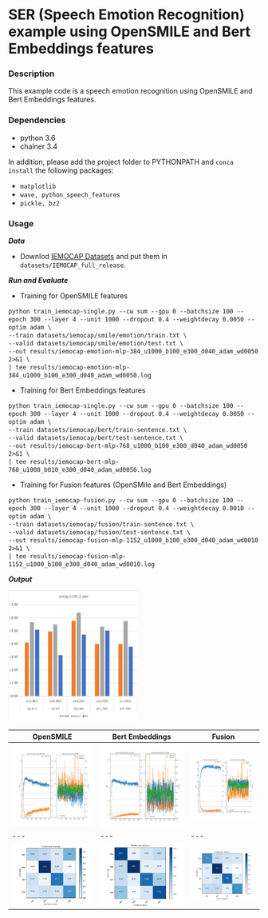 # SER (Speech Emotion Recognition) example using OpenSMILE and Bert Embeddings features

### Description

This example code is a speech emotion recognition using OpenSMILE and Bert Embeddings features.

### Dependencies
- python 3.6
- chainer 3.4

In addition, please add the project folder to PYTHONPATH and `conca install` the following packages:
- `matplotlib`
- `wave, python_speech_features`
- `pickle, bz2`

### Usage ###

***Data***

  - Downlod [IEMOCAP Datasets](https://sail.usc.edu/iemocap/release_form.php) and put them in `datasets/IEMOCAP_full_release`.

***Run and Evaluate***

- Training for OpenSMILE features

```
python train_iemocap-single.py --cw sum --gpu 0 --batchsize 100 --epoch 300 --layer 4 --unit 1000 --dropout 0.4 --weightdecay 0.0050 --optim adam \
--train datasets/iemocap/smile/emotion/train.txt \
--valid datasets/iemocap/smile/emotion/test.txt \
--out results/iemocap-emotion-mlp-384_u1000_b100_e300_d040_adam_wd0050 2>&1 \
| tee results/iemocap-emotion-mlp-384_u1000_b100_e300_d040_adam_wd0050.log
```

- Training for Bert Embeddings features
```
python train_iemocap-single.py --cw sum --gpu 0 --batchsize 100 --epoch 300 --layer 4 --unit 1000 --dropout 0.4 --weightdecay 0.0050 --optim adam \
--train datasets/iemocap/bert/train-sentence.txt \
--valid datasets/iemocap/bert/test-sentence.txt \
--out results/iemocap-bert-mlp-768_u1000_b100_e300_d040_adam_wd0050 2>&1 \
| tee results/iemocap-bert-mlp-768_u1000_b010_e300_d040_adam_wd0050.log
```

- Training for Fusion features (OpenSMile and Bert Embeddings)
```
python train_iemocap-fusion.py --cw sum --gpu 0 --batchsize 100 --epoch 300 --layer 4 --unit 1000 --dropout 0.4 --weightdecay 0.0010 --optim adam \
--train datasets/iemocap/fusion/train-sentence.txt \
--valid datasets/iemocap/fusion/test-sentence.txt \
--out results/iemocap-fusion-mlp-1152_u1000_b100_e300_d040_adam_wd0010 2>&1 \
| tee results/iemocap-fusion-mlp-1152_u1000_b100_e300_d040_adam_wd0010.log
```

***Output***

<img src="results/results.png" width="262px" height="262px"/>
 
|OpenSMILE|Bert Embeddings|Fusion|
|---|---|---|
![OpenSMILE](results/iemocap-emotion-mlp-384_u1000_b100_e300_d040_adam_wd0050.png)|![Bert](results/iemocap-bert-mlp-768_u1000_b100_e300_d040_adam_wd0050.png)|![Fusion](results/iemocap-fusion-mlp-1152_u1000_b100_e300_d040_adam_wd0010.png)
|---|---|---|
![blstm](results/iemocap-emotion-mlp-384_u1000_b100_e300_d040_adam_wd0050-cm-early_stopped-uar.png)|![blstm](results/iemocap-bert-mlp-768_u1000_b100_e300_d040_adam_wd0050-cm-early_stopped-uar.png)|![Fusion](results/iemocap-fusion-mlp-1152_u1000_b100_e300_d040_adam_wd0010-cm-early_stopped-uar.png)